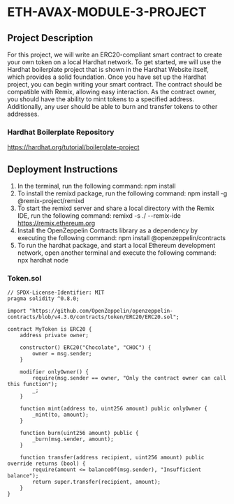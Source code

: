 # ETH-AVAX-MODULE-3-PROJECT
## Project Description 
For this project, we will write an ERC20-compliant smart contract to create your own token on a local Hardhat network. To get started, we will use the Hardhat boilerplate project that is shown in the Hardhat Website itself, which provides a solid foundation. Once you have set up the Hardhat project, you can begin writing your smart contract. The contract should be compatible with Remix, allowing easy interaction. As the contract owner, you should have the ability to mint tokens to a specified address. Additionally, any user should be able to burn and transfer tokens to other addresses.
### Hardhat Boilerplate Repository
https://hardhat.org/tutorial/boilerplate-project
## Deployment Instructions 
1. In the terminal, run the following command: npm install
2. To install the remixd package, run the following command: npm install -g @remix-project/remixd
3. To start the remixd server and share a local directory with the Remix IDE, run the following command: remixd -s ./ --remix-ide https://remix.ethereum.org
4. Install the OpenZeppelin Contracts library as a dependency by executing the following command: npm install @openzeppelin/contracts
5. To run the hardhat package, and start a local Ethereum development network, open another terminal and execute the following command: npx hardhat node

### Token.sol
```solidity
// SPDX-License-Identifier: MIT
pragma solidity ^0.8.0;

import "https://github.com/OpenZeppelin/openzeppelin-contracts/blob/v4.3.0/contracts/token/ERC20/ERC20.sol";

contract MyToken is ERC20 {
    address private owner;

    constructor() ERC20("Chocolate", "CHOC") {
        owner = msg.sender;
    }

    modifier onlyOwner() {
        require(msg.sender == owner, "Only the contract owner can call this function");
        _;
    }

    function mint(address to, uint256 amount) public onlyOwner {
        _mint(to, amount);
    }

    function burn(uint256 amount) public {
        _burn(msg.sender, amount);
    }

    function transfer(address recipient, uint256 amount) public override returns (bool) {
        require(amount <= balanceOf(msg.sender), "Insufficient balance");
        return super.transfer(recipient, amount);
    }
}

```
